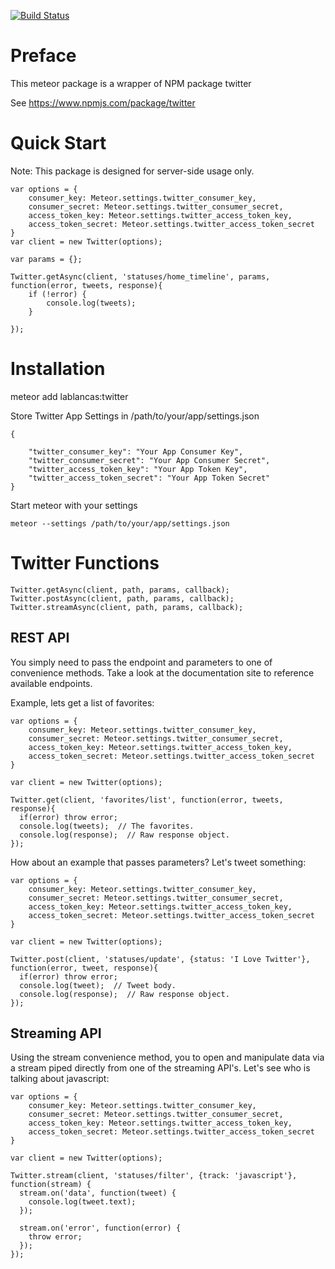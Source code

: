 [![Build Status](https://travis-ci.org/lablancas/pubsub.svg)](https://travis-ci.org/lablancas/twitter)

# Preface
This meteor package is a wrapper of NPM package twitter

See https://www.npmjs.com/package/twitter

# Quick Start
Note: This package is designed for server-side usage only.

    var options = {
        consumer_key: Meteor.settings.twitter_consumer_key,
        consumer_secret: Meteor.settings.twitter_consumer_secret,
        access_token_key: Meteor.settings.twitter_access_token_key,
        access_token_secret: Meteor.settings.twitter_access_token_secret
    }
    var client = new Twitter(options);

    var params = {};
    
    Twitter.getAsync(client, 'statuses/home_timeline', params, function(error, tweets, response){
        if (!error) {
            console.log(tweets);
        }

    });
    
# Installation
meteor add lablancas:twitter

Store Twitter App Settings in /path/to/your/app/settings.json

    {

        "twitter_consumer_key": "Your App Consumer Key",
        "twitter_consumer_secret": "Your App Consumer Secret",
        "twitter_access_token_key": "Your App Token Key",
        "twitter_access_token_secret": "Your App Token Secret"
    }

Start meteor with your settings
    
    meteor --settings /path/to/your/app/settings.json

# Twitter Functions

    Twitter.getAsync(client, path, params, callback);
    Twitter.postAsync(client, path, params, callback);
    Twitter.streamAsync(client, path, params, callback);

## REST API
You simply need to pass the endpoint and parameters to one of convenience methods. Take a look at the documentation site to reference available endpoints.

Example, lets get a list of favorites:

    var options = {
        consumer_key: Meteor.settings.twitter_consumer_key,
        consumer_secret: Meteor.settings.twitter_consumer_secret,
        access_token_key: Meteor.settings.twitter_access_token_key,
        access_token_secret: Meteor.settings.twitter_access_token_secret
    }
    
    var client = new Twitter(options);
    
    Twitter.get(client, 'favorites/list', function(error, tweets, response){
      if(error) throw error;
      console.log(tweets);  // The favorites. 
      console.log(response);  // Raw response object. 
    });
    
How about an example that passes parameters? Let's tweet something:

    var options = {
        consumer_key: Meteor.settings.twitter_consumer_key,
        consumer_secret: Meteor.settings.twitter_consumer_secret,
        access_token_key: Meteor.settings.twitter_access_token_key,
        access_token_secret: Meteor.settings.twitter_access_token_secret
    }
    
    var client = new Twitter(options);
    
    Twitter.post(client, 'statuses/update', {status: 'I Love Twitter'},  function(error, tweet, response){
      if(error) throw error;
      console.log(tweet);  // Tweet body. 
      console.log(response);  // Raw response object. 
    });
    
## Streaming API
Using the stream convenience method, you to open and manipulate data via a stream piped directly from one of the streaming API's. Let's see who is talking about javascript:

    var options = {
        consumer_key: Meteor.settings.twitter_consumer_key,
        consumer_secret: Meteor.settings.twitter_consumer_secret,
        access_token_key: Meteor.settings.twitter_access_token_key,
        access_token_secret: Meteor.settings.twitter_access_token_secret
    }
    
    var client = new Twitter(options);
    
    Twitter.stream(client, 'statuses/filter', {track: 'javascript'}, function(stream) {
      stream.on('data', function(tweet) {
        console.log(tweet.text);
      });

      stream.on('error', function(error) {
        throw error;
      });
    });